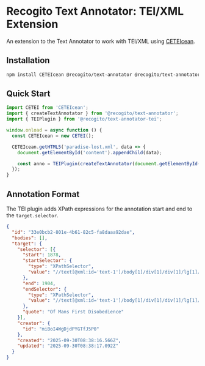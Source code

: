 # Recogito Text Annotator: TEI/XML Extension

An extension to the Text Annotator to work with TEI/XML using [CETEIcean](https://github.com/TEIC/CETEIcean).

## Installation

```sh
npm install CETEIcean @recogito/text-annotator @recogito/text-annotator-tei
```

## Quick Start

```js
import CETEI from 'CETEIcean';
import { createTextAnnotator } from '@recogito/text-annotator';
import { TEIPlugin } from '@recogito/text-annotator-tei';

window.onload = async function () {
  const CETEIcean = new CETEI();

  CETEIcean.getHTML5('paradise-lost.xml', data => {
    document.getElementById('content').appendChild(data);

    const anno = TEIPlugin(createTextAnnotator(document.getElementById('content')));
  });
}
```

## Annotation Format

The TEI plugin adds XPath expressions for the annotation start and end to the `target.selector`.

```json
{
  "id": "33e0bcb2-801e-4b61-82c5-fa8daaa92dae",
  "bodies": [],
  "target": {
    "selector": [{
      "start": 1878,
      "startSelector": {
        "type": "XPathSelector",
        "value": "//text[@xml:id='text-1']/body[1]/div[1]/div[1]/lg[1]/l[1]::0"
      },
      "end": 1904,
      "endSelector": {
        "type": "XPathSelector",
        "value": "//text[@xml:id='text-1']/body[1]/div[1]/div[1]/lg[1]/l[1]::26"
      },
      "quote": "Of Mans First Disobedience"
    }],
    "creator": {
      "id": "miBoI4WgDjdPYGTfJ5P0"
    },
    "created": "2025-09-30T08:38:16.566Z",
    "updated": "2025-09-30T08:38:17.092Z"
  }
}
```
